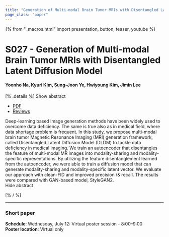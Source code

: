 ```yaml
---
title: "Generation of Multi-modal Brain Tumor MRIs with Disentangled Latent Diffusion Model"
page_class: "paper"
---
```


{% from "_macros.html" import presentation, button, teaser, youtube %}

# S027 - Generation of Multi-modal Brain Tumor MRIs with Disentangled Latent Diffusion Model

#### Yoonho Na, Kyuri Kim, Sung-Joon Ye, Hwiyoung Kim, Jimin Lee


[% .details %]
<a class="toggle_visibility" data-selector=".abstract" data-level="3">Show abstract</a>
- <a href="https://openreview.net/pdf?id=4HHb2cTgbO1">PDF</a>
- <a href="https://openreview.net/forum?id=4HHb2cTgbO1">Reviews</a>

<p>
    <span class="abstract">
        Deep-learning based image generation methods have been widely used to overcome data deficiency.  The same is true also as in medical field, where data shortage problem is frequent. In this study, we propose multi-modal brain tumor Magnetic Resonance Imaging (MRI) generation framework, called Disentangled Latent Diffusion Model (DLDM) to tackle data deficiency in medical imaging.  We train an autoencoder that disentangles the feature of multi-modal MR images into modality-sharing and modality-specific representations.  By utilizing the feature disentanglement learned from the autoencoder, we were able to train a diffusion model that can generate modality-sharing and modality-specific latent vector.  We evaluate our approach with clean-FID and improved precision \& recall. The results were compared with GAN-based model, StyleGAN2.
        <br>
        <span class="actions"><a class="toggle_visibility" data-level="2">Hide abstract</a></span>
    </span>
</p>
[% / %]

---


### Short paper

**Schedule**: Wednesday, July 12: Virtual poster session - 8:00–9:00<br>
**Poster location**: Virtual only

